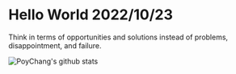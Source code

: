 # Hello World 2022/10/23

Think in terms of opportunities and solutions instead of problems, disappointment, and failure.

![PoyChang's github stats](https://github-readme-stats.vercel.app/api?username=poychang&show_icons=true&theme=dracula)

